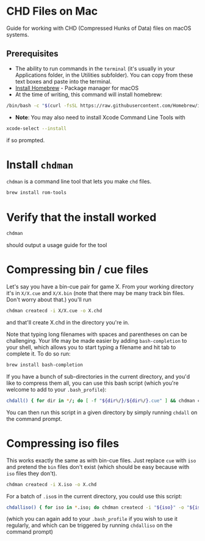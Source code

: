 # CHD Files on Mac

Guide for working with CHD (Compressed Hunks of Data) files on macOS systems.

## Prerequisites

- The ability to run commands in the `terminal` (it's usually in your Applications folder, in the Utilities subfolder).  You can copy from these text boxes and paste into the terminal.
- [Install Homebrew](https://brew.sh/) - Package manager for macOS
- At the time of writing, this command will install homebrew:
```bash
/bin/bash -c "$(curl -fsSL https://raw.githubusercontent.com/Homebrew/install/HEAD/install.sh)"
````

- **Note**: You may also need to install Xcode Command Line Tools with 
```bash
xcode-select --install
``` 
if so prompted.

# Install `chdman`
`chdman` is a command line tool that lets you make `chd` files.  
```bash
brew install rom-tools
```

# Verify that the install worked
```bash
chdman
```
should output a usage guide for the tool

# Compressing bin / cue files
Let's say you have a bin-cue pair for game X.  From your working directory it's in `X/X.cue` and `X/X.bin` 
(note that there may be many track bin files.  Don't worry about that.)
you'll run 
```bash
chdman createcd -i X/X.cue -o X.chd
```
and that'll create X.chd in the directory you're in.

Note that typing long filenames with spaces and parentheses on can be challenging.  Your life may be made easier by adding `bash-completion` to your shell, which allows you to start typing a filename and hit tab to complete it.  To do so run:
```bash
brew install bash-completion
```

If you have a bunch of sub-directories in the current directory, and you'd like to compress them all, you can use this bash script (which you're welcome to add to your `.bash_profile`):
```bash
chdall() { for dir in */; do [ -f "${dir%/}/${dir%/}.cue" ] && chdman createcd -i "${dir%/}/${dir%/}.cue" -o "${dir%/}.chd"; done; }
```

You can then run this script in a given directory by simply running `chdall` on the command prompt.


# Compressing iso files
This works exactly the same as with bin-cue files.  Just replace `cue` with `iso` and pretend the `bin` files don't exist (which should be easy because with `iso` files they don't).

```bash
chdman createcd -i X.iso -o X.chd
```

For a batch of `.iso`s in the current directory, you could use this script:
```bash
chdalliso() { for iso in *.iso; do chdman createcd -i "${iso}" -o "${iso%.iso}.chd"; done; }
```
(which you can again add to your `.bash_profile` if you wish to use it regularly, and which can be triggered by running `chdalliso` on the command prompt)

